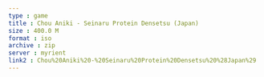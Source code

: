 ```yaml
---
type : game
title : Chou Aniki - Seinaru Protein Densetsu (Japan)
size : 400.0 M
format : iso
archive : zip
server : myrient
link2 : Chou%20Aniki%20-%20Seinaru%20Protein%20Densetsu%20%28Japan%29
---
```

